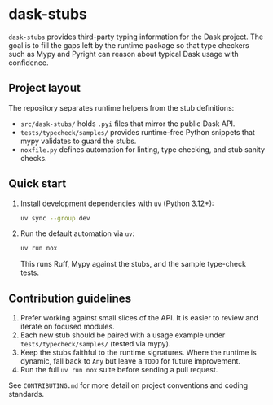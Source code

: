# dask-stubs

`dask-stubs` provides third-party typing information for the Dask project. The
goal is to fill the gaps left by the runtime package so that type checkers such
as Mypy and Pyright can reason about typical Dask usage with confidence.

## Project layout

The repository separates runtime helpers from the stub definitions:

- `src/dask-stubs/` holds `.pyi` files that mirror the public Dask API.
- `tests/typecheck/samples/` provides runtime-free Python snippets that mypy
  validates to guard the stubs.
- `noxfile.py` defines automation for linting, type checking, and stub sanity
  checks.

## Quick start

1. Install development dependencies with `uv` (Python 3.12+):

   ```bash
   uv sync --group dev
   ```

2. Run the default automation via `uv`:

   ```bash
   uv run nox
   ```

   This runs Ruff, Mypy against the stubs, and the sample type-check tests.

## Contribution guidelines

1. Prefer working against small slices of the API. It is easier to review and
   iterate on focused modules.
2. Each new stub should be paired with a usage example under
   `tests/typecheck/samples/` (tested via mypy).
3. Keep the stubs faithful to the runtime signatures. Where the runtime is
   dynamic, fall back to `Any` but leave a `TODO` for future improvement.
4. Run the full `uv run nox` suite before sending a pull request.

See `CONTRIBUTING.md` for more detail on project conventions and coding
standards.
